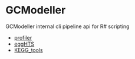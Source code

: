 # GCModeller

GCModeller internal cli pipeline api for R# scripting

+ [profiler](GCModeller/profiler.1) 
+ [eggHTS](GCModeller/eggHTS.1) 
+ [KEGG_tools](GCModeller/KEGG_tools.1) 

